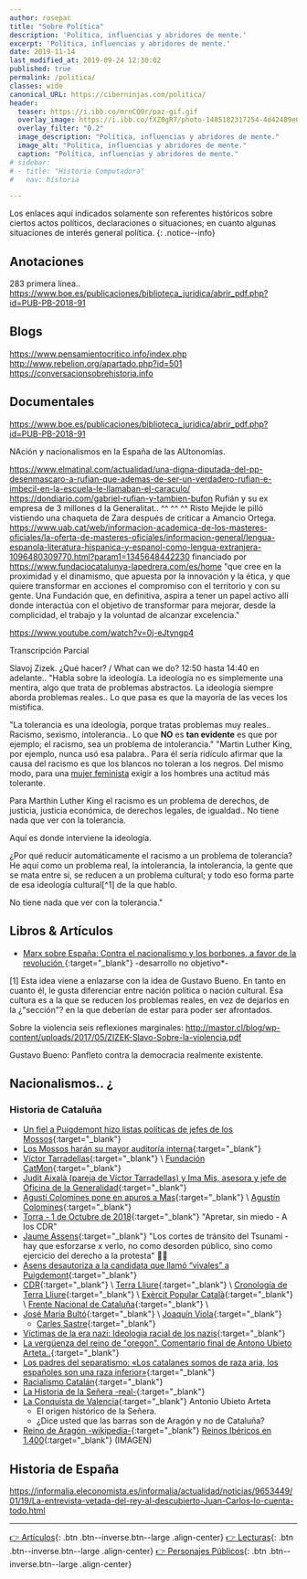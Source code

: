 ```yaml
---
author: rosepac
title: "Sobre Política"
description: 'Política, influencias y abridores de mente.'
excerpt: 'Política, influencias y abridores de mente.'
date: 2019-11-14
last_modified_at: 2019-09-24 12:30:02
published: true
permalink: /politica/
classes: wide
canonical_URL: https://ciberninjas.com/politica/
header:
  teaser: https://i.ibb.co/mrnCQ0r/paz-gif.gif
  overlay_image: https://i.ibb.co/fXZ0gR7/photo-1485182317254-4d42489e041b-ixlib-rb-1-2.jpg
  overlay_filter: "0.2"
  image_description: "Política, influencias y abridores de mente."
  image_alt: "Política, influencias y abridores de mente."
  caption: "Política, influencias y abridores de mente."
# sidebar:
# - title: "Historia Computadora"
#   nav: historia

---
```


Los enlaces aquí indicados solamente son referentes históricos sobre ciertos actos políticos, declaraciones o situaciones; en cuanto algunas situaciones de interés general política.
{: .notice--info}

## Anotaciones

283 primera línea..
https://www.boe.es/publicaciones/biblioteca_juridica/abrir_pdf.php?id=PUB-PB-2018-91

## Blogs

https://www.pensamientocritico.info/index.php
http://www.rebelion.org/apartado.php?id=501
https://conversacionsobrehistoria.info

## Documentales

https://www.boe.es/publicaciones/biblioteca_juridica/abrir_pdf.php?id=PUB-PB-2018-91

NAción y nacionalismos en la España de las AUtonomías.

https://www.elmatinal.com/actualidad/una-digna-diputada-del-pp-desenmascaro-a-rufian-que-ademas-de-ser-un-verdadero-rufian-e-imbecil-en-la-escuela-le-llamaban-el-caraculo/
https://dondiario.com/gabriel-rufian-y-tambien-bufon
Rufián y su ex empresa de 3 millones d la Generalitat.. ^^ ^^ ^^
Risto Mejide le pilló vistiendo una chaqueta de Zara después de criticar a Amancio Ortega. 
https://www.uab.cat/web/informacion-academica-de-los-masteres-oficiales/la-oferta-de-masteres-oficiales/informacion-general/lengua-espanola-literatura-hispanica-y-espanol-como-lengua-extranjera-1096480309770.html?param1=1345648442230
financiado por https://www.fundaciocatalunya-lapedrera.com/es/home "que cree en la proximidad y el dinamismo, que apuesta por la innovación y la ética, y que quiere transformar en acciones el compromiso con el territorio y con su gente. Una Fundación que, en definitiva, aspira a tener un papel activo allí donde interactúa con el objetivo de transformar para mejorar, desde la complicidad, el trabajo y la voluntad de alcanzar excelencia."

https://www.youtube.com/watch?v=0j-eJtyngp4

Transcripción Parcial

Slavoj Zizek. ¿Qué hacer? / What can we do? 12:50 hasta 14:40 en adelante..
"Habla sobre la ideología. La ideología no es simplemente una mentira, algo que trata de problemas abstractos. La ideología siempre aborda problemas reales.. Lo que pasa es que la mayoría de las veces los mistifica.

"La tolerancia es una ideología, porque tratas problemas muy reales.. Racismo, sexismo, intolerancia.. Lo que **NO** es **tan evidente** es que por ejemplo; el racismo, sea un problema de intolerancia."
"Martin Luther King, por ejemplo, nunca usó esa palabra.. Para él sería ridículo afirmar que la causa del racismo es que los blancos no toleran a los negros. Del mismo modo, para una [mujer feminista](#mujer-feminista) exigir a los hombres una actitud más tolerante.

Para Marthin Luther King el racismo es un problema de derechos, de justicia, justicia económica, de derechos legales, de igualdad.. No tiene nada que ver con la tolerancia.

Aquí es donde interviene la ideología.

¿Por qué reducir automáticamente el racismo a un problema de tolerancia? He aquí como un problema real, la intolerancia, la intolerancia, la gente que se mata entre sí, se reducen a un problema cultural; y todo eso forma parte de esa ideología cultural[^1] de la que hablo.

No tiene nada que ver con la tolerancia."

## Libros & Artículos

* [Marx sobre España: Contra el nacionalismo y los borbones, a favor de la revolución
](https://www.elconfidencial.com/cultura/2018-01-02/marx-espana-nacionalismo-revolucion_1498999/){:target="_blank"} -desarrollo no objetivo*-

[1] Esta idea viene a enlazarse con la idea de Gustavo Bueno. En tanto en cuanto él, le gusta diferenciar entre nación política o nación cultural. Esa cultura es a la que se reducen los problemas reales, en vez de dejarlos en la ¿"sección"? en la que deberían de estar para poder ser afrontados.

Sobre la violencia seis reflexiones marginales: http://mastor.cl/blog/wp-content/uploads/2017/05/ZIZEK-Slavo-Sobre-la-violencia.pdf

Gustavo Bueno: Panfleto contra la democracia realmente existente.

## Nacionalismos.. ¿

### Historia de Cataluña

* [Un fiel a Puigdemont hizo listas políticas de jefes de los Mossos](https://www.elperiodico.com/es/politica/20191114/puigdemont-mossos-terradellas-lista-patriotismo-7735095){:target="_blank"}
* [Los Mossos harán su mayor auditoría interna](http://www.rtve.es/noticias/20191029/mossos-haran-su-mayor-auditoria-interna-su-labor-disturbios-movilizaciones-sentencia-del-proces/1986486.shtml){:target="_blank"}
* [Víctor Tarradellas](https://www.elperiodico.com/es/politica/20191113/perfil-victor-terradellas-puigdemont-7733755){:target="_blank"} \ [Fundación CatMon](https://www.lavanguardia.com/politica/20180524/443796098348/catmon-udef-victor-terradellas.html){:target="_blank"}
* [Judit Aixalà (pareja de Víctor Tarradellas) y Ima Mis, asesora y jefe de Oficina de la Generalidad](https://tarragonadigital.com/reus/judit-aixala-ima-mis-carrec-generalitat-2){:target="_blank"}
* [Agustí Colomines pone en apuros a Mas](https://www.elplural.com/politica/agusti-colomines-pone-en-apuros-a-mas-si-se-demuestra-que-hubo-financiacion-ilegal-me-voy_50657102){:target="_blank"} \ [Agustín Colomines](https://es.wikipedia.org/wiki/Agust%C3%AD_Colomines){:target="_blank"}
* [Torra - 1 de Octubre de 2018](https://www.youtube.com/watch?v=oaXF98wzp90){:target="_blank"} "Apretar, sin miedo - A los CDR"
* [Jaume Assens](https://twitter.com/Jaumeasens/status/1193925686651691009){:target="_blank"} "Los cortes de tránsito del Tsunami  - hay que esforzarse x verlo, no como desorden público, sino como ejercicio del derecho a la protesta" 🤦‍♂️
* [Asens desautoriza a la candidata que llamó “vivales” a Puigdemont](https://www.lavanguardia.com/politica/20191108/471448246268/jaume-asens-comuns-vivales-puigdemont-laura-lopez.html){:target="_blank"}
* [CDR](https://es.wikipedia.org/wiki/Comit%C3%A9s_de_Defensa_de_la_Rep%C3%BAblica){:target="_blank"} \ [Terra Lliure](https://es.wikipedia.org/wiki/Terra_Lliure){:target="_blank"} \ [Cronología de Terra Lliure](https://es.wikipedia.org/wiki/Terra_Lliure){:target="_blank"} \ [Exèrcit Popular Català](https://es.wikipedia.org/wiki/Ex%C3%A8rcit_Popular_Catal%C3%A0){:target="_blank"} \ [Frente Nacional de Cataluña](https://es.wikipedia.org/wiki/Frente_Nacional_de_Catalu%C3%B1a){:target="_blank"} \ 
* [José María Bultó](https://es.wikipedia.org/wiki/Jos%C3%A9_Mar%C3%ADa_Bult%C3%B3){:target="_blank"} \ [Joaquín Viola](https://es.wikipedia.org/wiki/Joaqu%C3%ADn_Viola){:target="_blank"}
  * [Carles Sastre](https://es.wikipedia.org/wiki/Carles_Sastre){:target="_blank"}
* [Víctimas de la era nazi: Ideología racial de los nazis](https://encyclopedia.ushmm.org/content/es/article/victims-of-the-nazi-era-nazi-racial-ideology){:target="_blank"}
* [La vergüenza del reino de "oregon". Comentario final de Antono Ubieto Arteta..](http://ramonmur.blogspot.com/2010/02/la-verguenza-del-reino-de-oregon.html){:target="_blank"}
* [Los padres del separatismo: «Los catalanes somos de raza aria, los españoles son una raza inferior»](https://okdiario.com/espana/padres-del-separatismo-catalanes-somos-raza-aria-espanoles-son-raza-inferior-2123046){:target="_blank"}
* [Racialismo Catalán](https://es.wikipedia.org/wiki/Racialismo_catal%C3%A1n){:target="_blank"}
* [La Historia de la Señera -real-](http://www.aulamilitar.com/LA_HISTORIA_DE_LA_SENYERA_VALENCIANA_EN_LOS_DOCUMENTOS_HISTORICOS.pdf){:target="_blank"}
* [La Conquista de Valencia](http://salvadorcaurin.blogspot.es/i2009-11/){:target="_blank"} Antonio Ubieto Arteta
  * El origen histórico de la Señera.
  * ¿Dice usted que las barras son de Aragón y no de Cataluña?
* [Reino de Aragón -wikipedia-](https://es.wikipedia.org/wiki/Reino_de_Arag%C3%B3n){:target="_blank"} [Reinos Ibéricos en 1.400](https://es.wikipedia.org/wiki/Reino_de_Arag%C3%B3n#/media/Archivo:Iberian_Kingdoms_in_1400.svg){:target="_blank"} (IMAGEN)

## Historia de España

https://informalia.eleconomista.es/informalia/actualidad/noticias/9653449/01/19/La-entrevista-vetada-del-rey-al-descubierto-Juan-Carlos-lo-cuenta-todo.html
_____

[👉 Artículos](/articulos/){: .btn .btn--inverse.btn--large .align-center}
[👉 Lecturas](/lecturas/){: .btn .btn--inverse.btn--large .align-center}
[👉 Personajes Públicos](/referentes-historicos/){: .btn .btn--inverse.btn--large .align-center}
